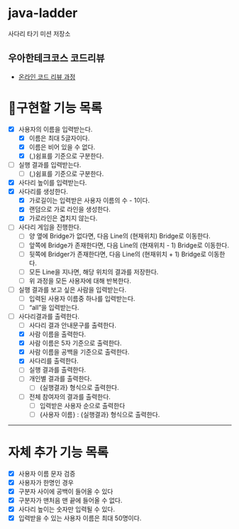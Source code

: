 # java-ladder

사다리 타기 미션 저장소

## 우아한테크코스 코드리뷰

- [온라인 코드 리뷰 과정](https://github.com/woowacourse/woowacourse-docs/blob/master/maincourse/README.md)

# 📝구현할 기능 목록

- [x]  사용자의 이름을 입력받는다.
   - [x]  이름은 최대 5글자이다.
   - [x]  이름은 비어 있을 수 없다.
   - [x]  (,)쉼표를 기준으로 구분한다.

- [ ]  실행 결과를 입력받는다.
   - [ ]  (,)쉼표를 기준으로 구분한다.

- [x]  사다리 높이를 입력받는다.
- [x]  사다리를 생성한다.
   - [x]  가로길이는 입력받은 사용자 이름의 수 - 1이다.
   - [x]  랜덤으로 가로 라인을 생성한다.
   - [x]  가로라인은 겹치지 않는다.

- [ ]  사다리 게임을 진행한다.
   - [ ]  양 옆에 Bridge가 없다면, 다음 Line의 (현재위치) Bridge로 이동한다.
   - [ ]  앞쪽에 Bridge가 존재한다면, 다음 Line의 (현재위치 - 1) Bridge로 이동한다.
   - [ ]  뒷쪽에 Bridger가 존재한다면, 다음 Line의 (현재위치 + 1) Bridge로 이동한다.
   - [ ]  모든 Line을 지나면, 해당 위치의 결과를 저장한다.
   - [ ]  위 과정을 모든 사용자에 대해 반복한다.

- [ ]  실행 결과를 보고 싶은 사람을 입력받는다.
   - [ ]  입력된 사용자 이름중 하나를 입력받는다.
   - [ ]  “all”을 입력받는다.

- [ ]  사다리결과를 출력한다.
   - [ ]  사다리 결과 안내문구를 출력한다.
   - [x]  사람 이름을 출력한다.
   - [x]  사람 이름은 5자 기준으로 출력한다.
   - [x]  사람 이름을 공백을 기준으로 출력한다.
   - [x]  사다리를 출력한다.
   - [ ]  실행 결과를 출력한다.
   - [ ]  개인별 결과를 출력한다.
      - [ ]  {실행결과} 형식으로 출력한다.
   - [ ]  전체 참여자의 결과를 출력한다.
      - [ ]  입력받은 사용자 순으로 출력한다
      - [ ]  {사용자 이름} : {실행결과} 형식으로 출력한다.

---
# 자체 추가 기능 목록

- [x]  사용자 이름 문자 검증
- [x]  사용자가 한명인 경우
- [x]  구분자 사이에 공백이 들어올 수 있다
- [x]  구분자가 맨처음 맨 끝에 들어올 수 없다.
- [x]  사다리 높이는 숫자만 입력될 수 있다.
- [x]  입력받을 수 있는 사용자 이름은 최대 50명이다.